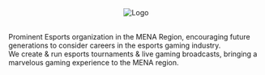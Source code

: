 <div align="center">
    <img src="https://scontent.fcai19-3.fna.fbcdn.net/v/t1.6435-9/81133496_2855794931139385_8778616314949271552_n.jpg?_nc_cat=106&ccb=1-7&_nc_sid=e3f864&_nc_eui2=AeFyBKnx2bw-gEMmWlYqzoZiU6ns47bJJbFTqezjtsklsSBfMo9pWKul85jIbYUedrtZmmYtrTl0aJo3iNh1a0Mh&_nc_ohc=vRoZvyfeSvwAX8_iNrh&_nc_ht=scontent.fcai19-3.fna&oh=00_AfC8s2iWiFN8T8qZXfLzM1XDNTC3khoRbDkM7YUlPyONDQ&oe=639434A0" alt="Logo">
</div>

</br>

Prominent Esports organization in the MENA Region, encouraging future generations to consider careers in the esports gaming industry.  
We create & run esports tournaments & live gaming broadcasts, bringing a marvelous gaming experience to the MENA region.
